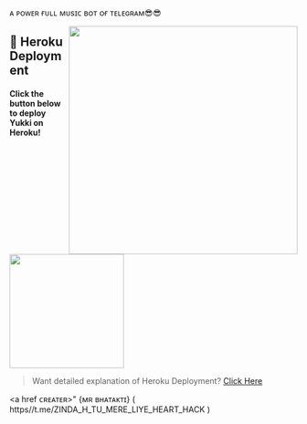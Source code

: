 ᴀ ᴘᴏᴡᴇʀ ғᴜʟʟ  ᴍᴜsɪᴄ ʙᴏᴛ ᴏғ ᴛᴇʟᴇɢʀᴀᴍ😎😎

<img src="https://telegra.ph/file/489701c1943b78779a0d8.jpg" align="right" width="400" height="400"/>



## 🚀 Heroku Deployment

<h4>Click the button below to deploy Yukki on Heroku!</h4>    
<a href="https://yukki.tech/deploy/"><img src="https://img.shields.io/badge/Deploy%20To%20Heroku-blueviolet?style=for-the-badge&logo=heroku" width="200""/></a>

> Want detailed explanation of Heroku Deployment? [Click Here](https://github.com/Bhataktiop/atmaop.git)

<a href ᴄʀᴇᴀᴛᴇʀ>"  {ᴍʀ ʙʜᴀᴛᴀᴋᴛɪ} ( https//t.me/ZINDA_H_TU_MERE_LIYE_HEART_HACK )




